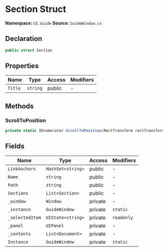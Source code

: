# Section Struct

**Namespace:** `UI.Guide`
**Source:** `GuideWindow.cs`

## Declaration

```csharp
public struct Section
```

## Properties

| Name | Type | Access | Modifiers |
|------|------|--------|-----------|
| `Title` | `string` | public | - |

## Methods

### ScrollToPosition

```csharp
private static IEnumerator ScrollToPosition(RectTransform rectTransform, string linkId)
```

## Fields

| Name | Type | Access | Modifiers |
|------|------|--------|-----------|
| `LinkAnchors` | `HashSet<string>` | public | - |
| `Name` | `string` | public | - |
| `Path` | `string` | public | - |
| `Sections` | `List<Section>` | public | - |
| `_window` | `Window` | private | - |
| `_instance` | `GuideWindow` | private | `static` |
| `_selectedItem` | `UIState<string>` | private | `readonly` |
| `_panel` | `UIPanel` | private | - |
| `_contents` | `List<Document>` | private | - |
| `Instance` | `GuideWindow` | private | `static` |

